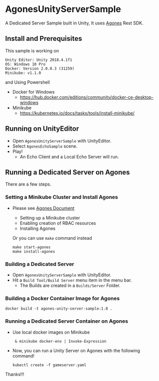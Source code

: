 # AgonesUnityServerSample
A Dedicated Server Sample built in Unity, It uses [Agones](https://github.com/GoogleCloudPlatform/agones) Rest SDK.

## Install and Prerequisites
This sample is working on
```
Unity Editor: Unity 2018.4.1f1
OS: Windows 10 Pro
Docker: Version 2.0.0.3 (31259)
Minikube: v1.1.0
```
and Using Powershell

* Docker for Windows
  * https://hub.docker.com/editions/community/docker-ce-desktop-windows
* Minikube
  * https://kubernetes.io/docs/tasks/tools/install-minikube/

## Running on UnityEditor
* Open `AgonesUnityServerSample` with UnityEditor.
* Select `AgonesEchoSample` scene.
* Play!
  * An Echo Client and a Local Echo Server will run.

## Running a Dedicated Server on Agones
There are a few steps.

### Setting a Minikube Cluster and Install Agones
* Please see [Agones Document](https://agones.dev/site/docs/installation/)
  * Setting up a Minikube cluster
  * Enabling creation of RBAC resources
  * Installing Agones

  Or you can use `make` command instead
    ```
    make start-agones
    make install-agones
    ```

### Building a Dedicated Server
* Open `AgonesUnityServerSample` with UnityEditor.
* Hit a `Build Tool/Build Server` menu item in the menu bar.
  * The Builds are created in a `Builds/Server` Folder.

### Building a Docker Container Image for Agones
  ```
  docker build -t agones-unity-server-sample:1.0 .
  ```

### Running a Dedicated Server Container on Agones
* Use local docker images on Minikube
  ```
   & minikube docker-env | Invoke-Expression
  ```
* Now, you can run a Unity Server on Agones with the following command!
  ```
  kubectl create -f gameserver.yaml
  ```


Thanks!!!